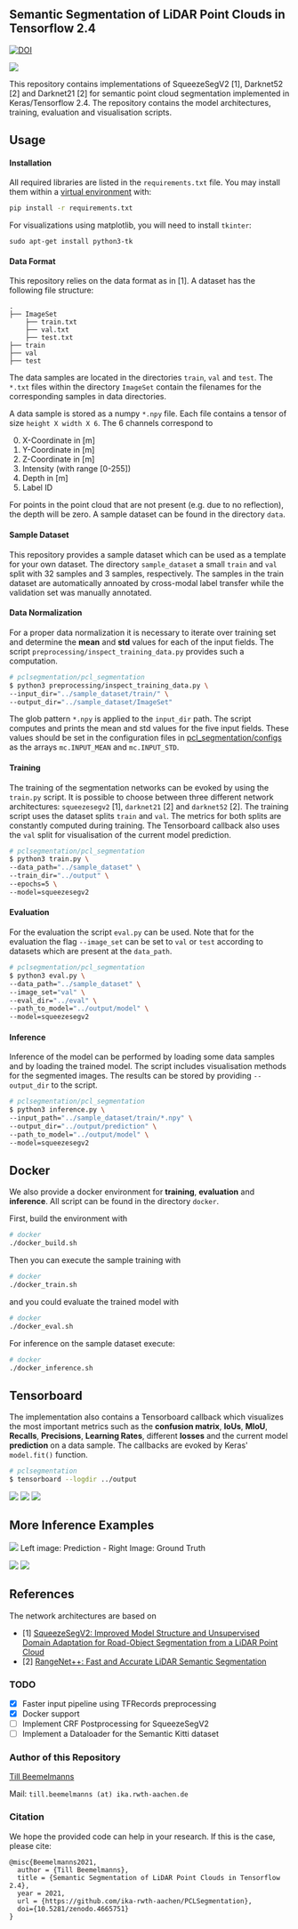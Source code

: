 ## Semantic Segmentation of LiDAR Point Clouds in Tensorflow 2.4
[![DOI](https://zenodo.org/badge/346761395.svg)](https://zenodo.org/badge/latestdoi/346761395)

![](assets/video2.gif)

This repository contains implementations of SqueezeSegV2 [1], Darknet52 [2] and Darknet21 [2] for semantic point cloud
segmentation implemented in Keras/Tensorflow 2.4. The repository contains the model architectures, training, evaluation and
visualisation scripts.

## Usage


#### Installation
All required libraries are listed in the `requirements.txt` file. You may install them within a [virtual environment](https://packaging.python.org/guides/installing-using-pip-and-virtual-environments/#creating-a-virtual-environment) with:
```bash
pip install -r requirements.txt
```

For visualizations using matplotlib, you will need to install `tkinter`:

`sudo apt-get install python3-tk`

#### Data Format
This repository relies on the data format as in [1]. A dataset has the following file structure:
```
.
├── ImageSet
    ├── train.txt
    ├── val.txt
    ├── test.txt
├── train
├── val
├── test
```
The data samples are located in the directories `train`, `val` and `test`. The `*.txt` files within the directory
`ImageSet` contain the filenames for the corresponding samples in data directories.
 
 A data sample is stored as a numpy `*.npy` file. Each file contains
a tensor of size `height X width X 6`. The 6 channels correspond to

0. X-Coordinate in [m]
1. Y-Coordinate in [m]
2. Z-Coordinate in [m]
3. Intensity (with range [0-255])
4. Depth in [m]
5. Label ID

For points in the point cloud that are not present (e.g. due to no reflection), the depth will be zero.
A sample dataset can be found in the directory `data`.

#### Sample Dataset
This repository provides a sample dataset which can be used as a template for your own dataset. The directory 
`sample_dataset` a small `train` and `val` split with 32 samples and 3 samples, respectively. The samples in the train
dataset are automatically annoated by cross-modal label transfer while the validation set was manually annotated.


#### Data Normalization
For a proper data normalization it is necessary to iterate over training set and determine the __mean__ and __std__
values for each of the input fields. The script `preprocessing/inspect_training_data.py` provides such a computation.

```bash
# pclsegmentation/pcl_segmentation
$ python3 preprocessing/inspect_training_data.py \
--input_dir="../sample_dataset/train/" \
--output_dir="../sample_dataset/ImageSet"
```
The glob pattern `*.npy` is applied to the `input_dir` path. The script computes and prints the mean and std values
for the five input fields. These values should be set in the configuration files in [pcl_segmentation/configs](pcl_segmentation/configs) as the arrays `mc.INPUT_MEAN` and
 `mc.INPUT_STD`.

#### Training
The training of the segmentation networks can be evoked by using the `train.py` script. It is possible to choose between
three different network architectures: `squeezesegv2` [1],  `darknet21` [2] and `darknet52` [2].
The training script uses the dataset splits `train` and `val`. The metrics for both splits are constantly computed
during training. The Tensorboard callback also uses the `val` split for visualisation of the current model prediction.
```bash
# pclsegmentation/pcl_segmentation
$ python3 train.py \
--data_path="../sample_dataset" \
--train_dir="../output" \
--epochs=5 \
--model=squeezesegv2
```

#### Evaluation
For the evaluation the script `eval.py` can be used.
Note that for the evaluation the flag `--image_set` can be set to `val` or `test` according to datasets which are present
at the `data_path`.
```bash
# pclsegmentation/pcl_segmentation
$ python3 eval.py \
--data_path="../sample_dataset" \
--image_set="val" \
--eval_dir="../eval" \
--path_to_model="../output/model" \
--model=squeezesegv2
```

#### Inference
Inference of the model can be performed by loading some data samples and by loading the trained model. The script 
includes visualisation methods for the segmented images. The results can be stored by providing 
`--output_dir` to the script.
```bash
# pclsegmentation/pcl_segmentation
$ python3 inference.py \
--input_path="../sample_dataset/train/*.npy" \
--output_dir="../output/prediction" \
--path_to_model="../output/model" \
--model=squeezesegv2
```

## Docker
We also provide a docker environment for __training__, __evaluation__ and __inference__. All script can be found in the directory `docker`.

First, build the environment with 
```bash
# docker
./docker_build.sh
```

Then you can execute the sample training with
```bash
# docker
./docker_train.sh
```

and you could evaluate the trained model with
```bash
# docker
./docker_eval.sh
```

For inference on the sample dataset execute:
```bash
# docker
./docker_inference.sh
```

## Tensorboard
The implementation also contains a Tensorboard callback which visualizes the most important metrics such as the __confusion
matrix__, __IoUs__, __MIoU__, __Recalls__, __Precisions__, __Learning Rates__, different __losses__ and the current model
__prediction__ on a data sample. The callbacks are evoked by Keras' `model.fit()` function.

```bash
# pclsegmentation
$ tensorboard --logdir ../output
```

![](assets/confusion_matrix.png)
![](assets/ious.png)
![](assets/predictions.png)


## More Inference Examples
![](assets/image2.png)
Left image: Prediction - Right Image: Ground Truth

![](assets/image1.png)
![](assets/video1.gif)


## References
The network architectures are based on 
- [1] [SqueezeSegV2: Improved Model Structure and Unsupervised Domain Adaptation for Road-Object Segmentation from a 
LiDAR Point Cloud](https://github.com/xuanyuzhou98/SqueezeSegV2)
- [2] [RangeNet++: Fast and Accurate LiDAR Semantic Segmentation](https://github.com/PRBonn/lidar-bonnetal)


### TODO
- [x] Faster input pipeline using TFRecords preprocessing
- [x] Docker support
- [ ] Implement CRF Postprocessing for SqueezeSegV2
- [ ] Implement a Dataloader for the Semantic Kitti dataset

### Author of this Repository
[Till Beemelmanns](https://github.com/TillBeemelmanns)

Mail: `till.beemelmanns (at) ika.rwth-aachen.de`

### Citation 

We hope the provided code can help in your research. If this is the case, please cite:

```
@misc{Beemelmanns2021,
  author = {Till Beemelmanns},
  title = {Semantic Segmentation of LiDAR Point Clouds in Tensorflow 2.4},
  year = 2021,
  url = {https://github.com/ika-rwth-aachen/PCLSegmentation},
  doi={10.5281/zenodo.4665751}
}
```
